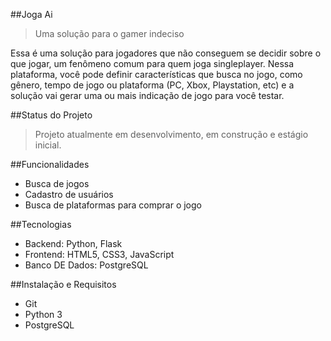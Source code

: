 ##Joga Ai

> Uma solução para o gamer indeciso

Essa é uma solução para jogadores que não conseguem se decidir sobre o que jogar, um fenômeno comum para quem joga singleplayer. Nessa plataforma, você pode definir características que busca no jogo, como gênero, tempo de jogo ou plataforma (PC, Xbox, Playstation, etc) e a solução vai gerar uma ou mais indicação de jogo para você testar.

##Status do Projeto

> Projeto atualmente em desenvolvimento, em construção e estágio inicial.

##Funcionalidades
- Busca de jogos
- Cadastro de usuários
- Busca de plataformas para comprar o jogo

##Tecnologias
- Backend: Python, Flask
- Frontend: HTML5, CSS3, JavaScript
- Banco DE Dados: PostgreSQL

##Instalação e Requisitos
- Git
- Python 3
- PostgreSQL
